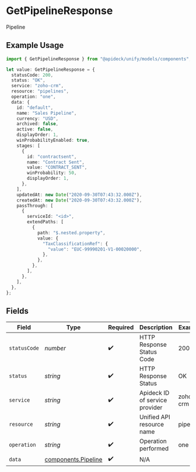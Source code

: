 # GetPipelineResponse

Pipeline

## Example Usage

```typescript
import { GetPipelineResponse } from "@apideck/unify/models/components";

let value: GetPipelineResponse = {
  statusCode: 200,
  status: "OK",
  service: "zoho-crm",
  resource: "pipelines",
  operation: "one",
  data: {
    id: "default",
    name: "Sales Pipeline",
    currency: "USD",
    archived: false,
    active: false,
    displayOrder: 1,
    winProbabilityEnabled: true,
    stages: [
      {
        id: "contractsent",
        name: "Contract Sent",
        value: "CONTRACT_SENT",
        winProbability: 50,
        displayOrder: 1,
      },
    ],
    updatedAt: new Date("2020-09-30T07:43:32.000Z"),
    createdAt: new Date("2020-09-30T07:43:32.000Z"),
    passThrough: [
      {
        serviceId: "<id>",
        extendPaths: [
          {
            path: "$.nested.property",
            value: {
              "TaxClassificationRef": {
                "value": "EUC-99990201-V1-00020000",
              },
            },
          },
        ],
      },
    ],
  },
};
```

## Fields

| Field                                                      | Type                                                       | Required                                                   | Description                                                | Example                                                    |
| ---------------------------------------------------------- | ---------------------------------------------------------- | ---------------------------------------------------------- | ---------------------------------------------------------- | ---------------------------------------------------------- |
| `statusCode`                                               | *number*                                                   | :heavy_check_mark:                                         | HTTP Response Status Code                                  | 200                                                        |
| `status`                                                   | *string*                                                   | :heavy_check_mark:                                         | HTTP Response Status                                       | OK                                                         |
| `service`                                                  | *string*                                                   | :heavy_check_mark:                                         | Apideck ID of service provider                             | zoho-crm                                                   |
| `resource`                                                 | *string*                                                   | :heavy_check_mark:                                         | Unified API resource name                                  | pipelines                                                  |
| `operation`                                                | *string*                                                   | :heavy_check_mark:                                         | Operation performed                                        | one                                                        |
| `data`                                                     | [components.Pipeline](../../models/components/pipeline.md) | :heavy_check_mark:                                         | N/A                                                        |                                                            |